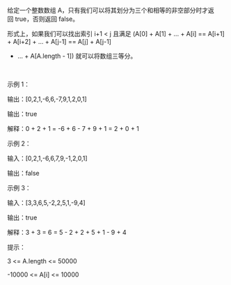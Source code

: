给定一个整数数组 A，只有我们可以将其划分为三个和相等的非空部分时才返回 true，否则返回 false。

形式上，如果我们可以找出索引 i+1 < j 且满足 (A[0] + A[1] + ... + A[i] == A[i+1] + A[i+2] + ... + A[j-1] == A[j] + A[j-1] 

+ ... + A[A.length - 1]) 就可以将数组三等分。

 

示例 1：

输出：[0,2,1,-6,6,-7,9,1,2,0,1]

输出：true

解释：0 + 2 + 1 = -6 + 6 - 7 + 9 + 1 = 2 + 0 + 1

示例 2：

输入：[0,2,1,-6,6,7,9,-1,2,0,1]

输出：false

示例 3：

输入：[3,3,6,5,-2,2,5,1,-9,4]

输出：true

解释：3 + 3 = 6 = 5 - 2 + 2 + 5 + 1 - 9 + 4
 

提示：

3 <= A.length <= 50000

-10000 <= A[i] <= 10000
